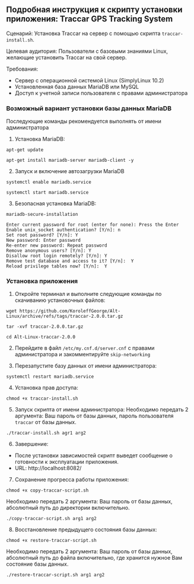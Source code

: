 ## Подробная инструкция к скрипту установки приложения: Traccar GPS Tracking System

Сценарий: Установка Traccar на сервер с помощью скрипта `traccar-install.sh`.

Целевая аудитория: Пользователи с базовыми знаниями Linux, желающие установить Traccar на свой сервер.

Требования:

* Сервер с операционной системой Linux (SimplyLinux 10.2)
* Установленная база данных MariaDB или MySQL
* Доступ к учетной записи пользователя с правами администратора

### Возможный вариант установки базы данных MariaDB
Последующие команды рекомендуется выполнять от имени администратора

1. Установка MariaDB:
```
apt-get update
```
```
apt-get install mariadb-server mariadb-client -y
```

2. Запуск и включение автозагрузки MariaDB
```
systemctl enable mariadb.service
```
```
systemctl start mariadb.service
```

3. Безопасная установка MariaDB:
```
mariadb-secure-installation
```

```
Enter current password for root (enter for none): Press the Enter
Enable unix_socket authentication? [Y/n]: n
Set root password? [Y/n]: Y
New password: Enter password
Re-enter new password: Repeat password
Remove anonymous users? [Y/n]: Y
Disallow root login remotely? [Y/n]: Y
Remove test database and access to it? [Y/n]:  Y
Reload privilege tables now? [Y/n]:  Y
```

### Установка приложения

1. Откройте терминал и выполните следующие команды по скачиванию установочных файлов:
```
wget https://github.com/KoroleffGeorge/Alt-Linux/archive/refs/tags/traccar-2.0.0.tar.gz
```
```
tar -xvf traccar-2.0.0.tar.gz
```
```
cd Alt-Linux-traccar-2.0.0
```

2. Перейдите в файл `/etc/my.cnf.d/server.cnf` с правами администратора и закомментируйте `skip-networking`

3. Перезапустите базу данных от имени администратора:
```
systemctl restart mariadb.service
```

4. Установка прав доступа:
```
chmod +x traccar-install.sh
```

5. Запуск скрипта от имени администратора:
Необходимо передать 2 аргумента: Ваш пароль от базы данных, пароль пользователя `traccar` от базы данных.
```
./traccar-install.sh agr1 arg2
```

6. Завершение:
* После установки зависимостей скрипт выведет сообщение о готовности к эксплуатации приложения.
* URL: http://localhost:8082/

7. Сохранение прогресса работы приложения:
```
chmod +x copy-traccar-script.sh
```
Необходимо передать 2 аргумента: Ваш пароль от базы данных, абсолютный путь до директории включительно.
```
./copy-traccar-script.sh arg1 arg2
```

8. Восстановление предыдущего состояния базы данных:
```
chmod +x restore-traccar-script.sh
```
Необходимо передать 2 аргумента: Ваш пароль от базы данных, абсолютный путь до файла включительно, где хранится нужное Вам состояние базы данных.
```
./restore-traccar-script.sh arg1 arg2
```
